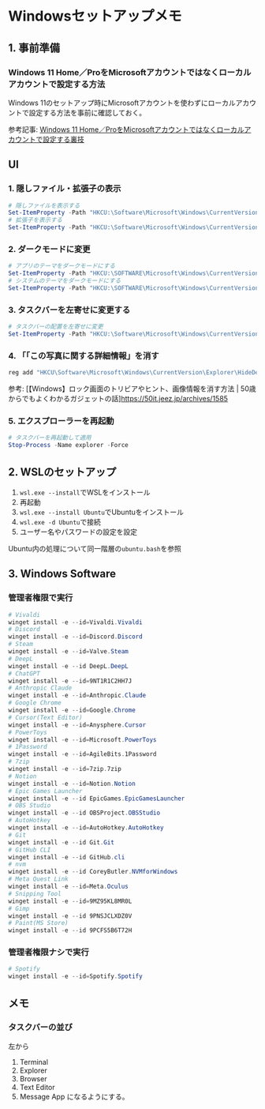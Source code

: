 # Windowsセットアップメモ

## 1. 事前準備

### Windows 11 Home／ProをMicrosoftアカウントではなくローカルアカウントで設定する方法
Windows 11のセットアップ時にMicrosoftアカウントを使わずにローカルアカウントで設定する方法を事前に確認しておく。

参考記事:
[Windows 11 Home／ProをMicrosoftアカウントではなくローカルアカウントで設定する裏技](https://atmarkit.itmedia.co.jp/ait/spv/2210/21/news023.html)

## UI
### 1. 隠しファイル・拡張子の表示
```powershell
# 隠しファイルを表示する
Set-ItemProperty -Path "HKCU:\Software\Microsoft\Windows\CurrentVersion\Explorer\Advanced" -Name Hidden -Value 1
# 拡張子を表示する
Set-ItemProperty -Path "HKCU:\Software\Microsoft\Windows\CurrentVersion\Explorer\Advanced" -Name HideFileExt -Value 0
```

### 2. ダークモードに変更
```powershell
# アプリのテーマをダークモードにする
Set-ItemProperty -Path "HKCU:\SOFTWARE\Microsoft\Windows\CurrentVersion\Themes\Personalize" -Name AppsUseLightTheme -Value 0 -Type DWord -Force
# システムのテーマをダークモードにする
Set-ItemProperty -Path "HKCU:\SOFTWARE\Microsoft\Windows\CurrentVersion\Themes\Personalize" -Name SystemUsesLightTheme -Value 0 -Type DWord -Force
```

### 3. タスクバーを左寄せに変更する
```powershell
# タスクバーの配置を左寄せに変更
Set-ItemProperty -Path "HKCU:\Software\Microsoft\Windows\CurrentVersion\Explorer\Advanced" -Name TaskbarAl -Value 0 -Type DWord -Force
```

### 4. 「「この写真に関する詳細情報」を消す
```powershell
reg add "HKCU\Software\Microsoft\Windows\CurrentVersion\Explorer\HideDesktopIcons\NewStartPanel" /v "{2cc5ca98-6485-489a-920e-b3e88a6ccce3}" /t REG_DWORD /d 1 /f
```
参考: [【Windows】ロック画面のトリビアやヒント、画像情報を消す方法 | 50歳からでもよくわかるガジェットの話]<https://50it.jeez.jp/archives/1585>

### 5. エクスプローラーを再起動
```powershell
# タスクバーを再起動して適用
Stop-Process -Name explorer -Force
```

## 2. WSLのセットアップ

1. `wsl.exe --install`でWSLをインストール
2. 再起動
3. `wsl.exe --install Ubuntu`でUbuntuをインストール
4. `wsl.exe -d Ubuntu`で接続
5. ユーザー名やパスワードの設定を設定

Ubuntu内の処理について同一階層の`ubuntu.bash`を参照

## 3. Windows Software
### 管理者権限で実行
```powershell
# Vivaldi
winget install -e --id=Vivaldi.Vivaldi
# Discord
winget install -e --id=Discord.Discord
# Steam
winget install -e --id=Valve.Steam
# DeepL
winget install -e --id DeepL.DeepL
# ChatGPT
winget install -e --id=9NT1R1C2HH7J
# Anthropic Claude
winget install -e --id=Anthropic.Claude
# Google Chrome
winget install -e --id=Google.Chrome
# Cursor(Text Editor)
winget install -e --id=Anysphere.Cursor
# PowerToys
winget install -e --id=Microsoft.PowerToys
# 1Password
winget install -e --id=AgileBits.1Password
# 7zip
winget install -e --id=7zip.7zip
# Notion
winget install -e --id=Notion.Notion
# Epic Games Launcher
winget install -e --id EpicGames.EpicGamesLauncher
# OBS Studio
winget install -e --id OBSProject.OBSStudio
# AutoHotkey
winget install -e --id=AutoHotkey.AutoHotkey
# Git
winget install -e --id Git.Git
# GitHub CLI
winget install -e --id GitHub.cli
# nvm
winget install -e --id CoreyButler.NVMforWindows
# Meta Quest Link
winget install -e --id=Meta.Oculus
# Snipping Tool
winget install -e --id=9MZ95KL8MR0L
# Gimp
winget install -e --id 9PNSJCLXDZ0V
# Paint(MS Store)
winget install -e --id 9PCFS5B6T72H
```

### 管理者権限ナシで実行
```powershell
# Spotify
winget install -e --id=Spotify.Spotify
```

## メモ
### タスクバーの並び
左から
1. Terminal
2. Explorer
3. Browser
4. Text Editor
5. Message App
になるようにする。
